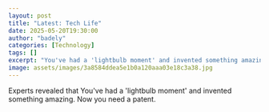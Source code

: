 ```yaml
---
layout: post
title: "Latest: Tech Life"
date: 2025-05-20T19:30:00
author: "badely"
categories: [Technology]
tags: []
excerpt: "You've had a 'lightbulb moment' and invented something amazing. Now you need a patent."
image: assets/images/3a8584ddea5e1b0a120aaa03e18c3a38.jpg
---
```


Experts revealed that You've had a 'lightbulb moment' and invented something amazing. Now you need a patent.

